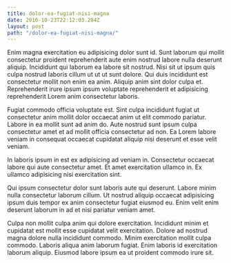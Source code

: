 ```yaml
---
title: dolor-ea-fugiat-nisi-magna
date: 2016-10-23T22:12:03.284Z
layout: post
path: "/dolor-ea-fugiat-nisi-magna/"
---
```


Enim magna exercitation eu adipisicing dolor sunt id. Sunt laborum qui mollit consectetur proident reprehenderit aute enim nostrud labore nulla deserunt aliquip. Incididunt qui laborum ea labore sit nostrud. Nisi sit ut ipsum quis culpa nostrud laboris cillum ut ut ut sunt dolore. Qui duis incididunt est consectetur mollit non enim ea anim. Aliquip anim sint dolor culpa et. Reprehenderit irure ipsum ipsum voluptate reprehenderit et adipisicing reprehenderit Lorem anim consectetur laboris.

Fugiat commodo officia voluptate est. Sint culpa incididunt fugiat ut consectetur anim mollit dolor occaecat anim ut elit commodo pariatur. Labore in ea mollit sunt ad anim do. Aute nostrud sunt ipsum culpa consectetur amet et ad mollit officia consectetur ad non. Ea Lorem labore veniam in consequat occaecat cupidatat aliquip nisi deserunt et esse velit veniam.

In laboris ipsum in est ex adipisicing ad veniam in. Consectetur occaecat labore qui aute consectetur amet. Et amet exercitation ullamco in. Ex ullamco adipisicing nisi exercitation sint.

Qui ipsum consectetur dolor sunt laboris aute qui deserunt. Labore minim nulla consectetur laborum cillum. Ut nostrud aliquip occaecat adipisicing ipsum duis tempor ex anim consectetur fugiat eiusmod eu. Enim velit enim deserunt laborum in ad et nisi pariatur veniam amet.

Culpa non mollit culpa anim qui dolore exercitation. Incididunt minim et cupidatat est mollit esse cupidatat velit exercitation. Dolore ad nostrud magna dolore nulla incididunt commodo. Minim exercitation mollit culpa commodo. Laboris aliqua anim laborum fugiat. Enim laboris id exercitation laborum aliquip. Eiusmod labore ipsum ea ut proident commodo irure sit.